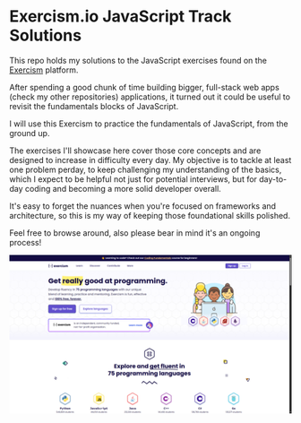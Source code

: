 # Exercism.io JavaScript Track Solutions

This repo holds my solutions to the JavaScript exercises found on the [Exercism](https://exercism.io/) platform.

After spending a good chunk of time building bigger, full-stack web apps (check my other repositories) applications, it turned out it could be useful to revisit the fundamentals blocks of JavaScript. 

I will use this Exercism to practice the fundamentals of JavaScript, from the ground up.

The exercises I'll showcase here cover those core concepts and are designed to increase in difficulty every day. My objective is to tackle at least one problem perday, to keep challenging my understanding of the basics, which I expect to be helpful not just for potential interviews, but for day-to-day coding and becoming a more solid developer overall. 

It's easy to forget the nuances when you're focused on frameworks and architecture, so this is my way of keeping those foundational skills polished.

Feel free to browse around, also please bear in mind it's an ongoing process!

![Exercism Page](./assets/exercism.png)